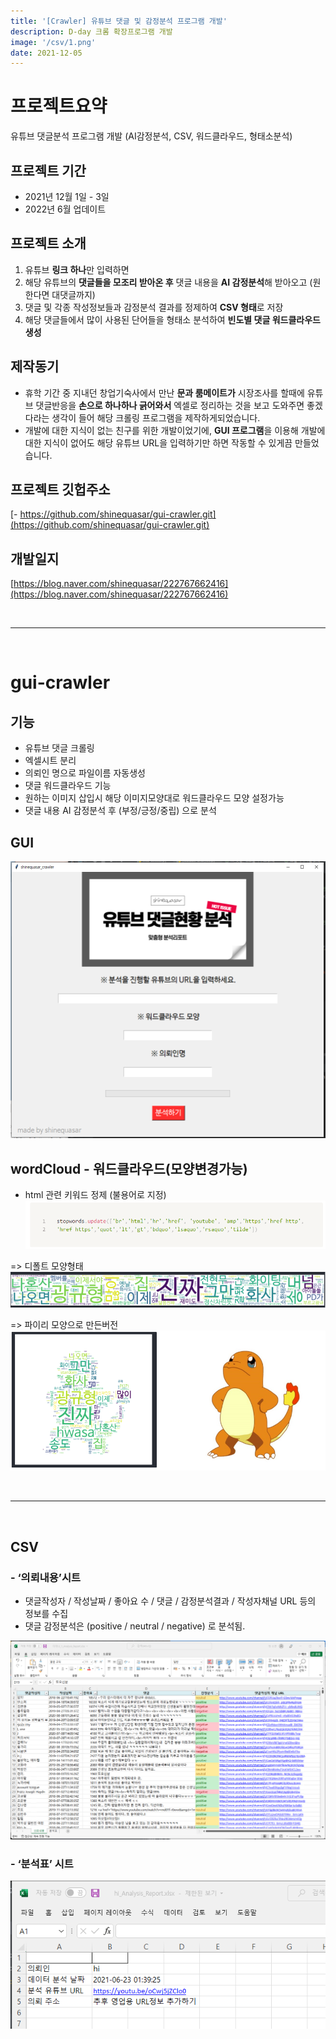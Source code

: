 ```yaml
---
title: '[Crawler] 유튜브 댓글 및 감정분석 프로그램 개발'
description: D-day 크롬 확장프로그램 개발
image: '/csv/1.png'
date: 2021-12-05
---
```


# 프로젝트요약
유튜브 댓글분석 프로그램 개발 (AI감정분석, CSV, 워드클라우드, 형태소분석)


## 프로젝트 기간
- 2021년 12월 1일 - 3일
- 2022년 6월 업데이트


## 프로젝트 소개
1. 유튜브 **링크 하나**만 입력하면
2. 해당 유튜브의 **댓글들을 모조리 받아온 후** 댓글 내용을 **AI 감정분석**해 받아오고
     (원한다면 대댓글까지)
3. 댓글 및 각종 작성정보들과 감정분석 결과를 정제하여 **CSV 형태**로 저장
4. 해당 댓글들에서 많이 사용된 단어들을 형태소 분석하여 **빈도별 댓글 워드클라우드 생성**

## 제작동기

- 휴학 기간 중 지내던 창업기숙사에서 만난 **문과 룸메이트가** 시장조사를 할때에 유튜브 댓글반응을 **손으로 하나하나 긁어와서** 엑셀로 정리하는 것을 보고 도와주면 좋겠다라는 생각이 들어 해당 크롤링 프로그램을 제작하게되었습니다.
- 개발에 대한 지식이 없는 친구를 위한 개발이었기에, **GUI 프로그램**을 이용해 개발에 대한 지식이 없어도 해당 유튜브 URL을 입력하기만 하면 작동할 수 있게끔 만들었습니다.

## 프로젝트 깃헙주소
[- https://github.com/shinequasar/gui-crawler.git](https://github.com/shinequasar/gui-crawler.git)

## 개발일지
[https://blog.naver.com/shinequasar/222767662416](https://blog.naver.com/shinequasar/222767662416)

<br>
<hr><br>

# **gui-crawler**

## 기능

- 유튜브 댓글 크롤링
- 엑셀시트 분리
- 의뢰인 명으로 파일이름 자동생성
- 댓글 워드클라우드 기능
- 원하는 이미지 삽입시 해당 이미지모양대로 워드클라우드 모양 설정가능
- 댓글 내용 AI 감정분석 후 (부정/긍정/중립) 으로 분석

## **GUI**

![크롤링](/assets\images\projects\csv\1.png)

## **wordCloud - 워드클라우드(모양변경가능)**

- html 관련 키워드 정제 (불용어로 지정)
![크롤링](/assets\images\projects\csv\11.png)


=> 디폴트 모양형태
![크롤링](/assets\images\projects\csv\222.png)

=> 파이리 모양으로 만든버전
![크롤링](/assets\images\projects\csv\333.png)


<br>
<hr><br>

## CSV

### - ‘의뢰내용’시트
- 댓글작성자 / 작성날짜 / 좋아요 수 / 댓글 / 감정분석결과 /  작성자채널 URL 등의 정보를 수집
- 댓글 감정분석은 (positive / neutral / negative) 로 분석됨.

![크롤링](/assets\images\projects\csv\444.png)

### - ‘분석표’ 시트
![크롤링](/assets\images\projects\csv\4.png)